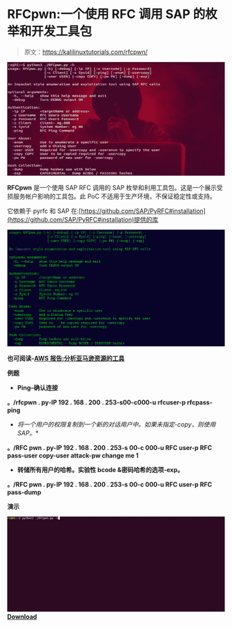 # RFCpwn:一个使用 RFC 调用 SAP 的枚举和开发工具包

> 原文：<https://kalilinuxtutorials.com/rfcpwn/>

[![RFCpwn : An Enumeration & Exploitation Toolkit Using RFC Calls To SAP](img//2f3fe2bc0e288f19d24b2e51aea20be2.png "RFCpwn : An Enumeration & Exploitation Toolkit Using RFC Calls To SAP")](https://1.bp.blogspot.com/-DHaQ_HIhpOA/XhTvr7F6l6I/AAAAAAAAETQ/QVqYD0GKm-ESeGoU0Xv1L0cpVGZHI8UzwCLcBGAsYHQ/s1600/Rf-1%25281%2529.png)

**RFCpwn** 是一个使用 SAP RFC 调用的 SAP 枚举和利用工具包。这是一个展示受损服务帐户影响的工具包。此 PoC 不适用于生产环境，不保证稳定性或支持。

它依赖于 pyrfc 和 SAP 在:[https://github.com/SAP/PyRFC#installation](https://github.com/SAP/PyRFC#installation)提供的库

![](img//0f4066c38c97e42c2f105c4c7c0f918f.png)

**也可阅读-[AWS 报告:分析亚马逊资源的工具](https://kalilinuxtutorials.com/aws-report/)**

**例题**

*   **Ping–确认连接**

**。/rfcpwn . py-IP 192 . 168 . 200 . 253-s00-c000-u rfcuser-p rfcpass-ping**

*   **将一个用户的权限复制到一个新的对话用户中。如果未指定-copy，则使用 SAP*。**

**。/RFC pwn . py-IP 192 . 168 . 200 . 253-s 00-c 000-u RFC user-p RFC pass-user copy-user attack-pw change me 1**

*   **转储所有用户的哈希。实验性 bcode &密码哈希的选项-exp。**

**。/RFC pwn . py-IP 192 . 168 . 200 . 253-s 00-c 000-u RFC user-p RFC pass-dump**

**演示**

![](img//d605dcb54a3447c61cbb05dbff64a84f.png)[**Download**](https://github.com/icryo/RFCpwn)